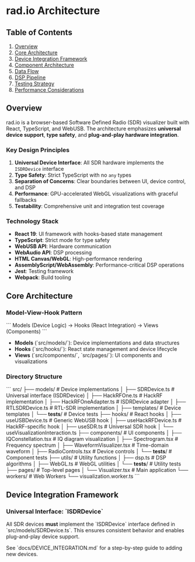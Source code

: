 # rad.io Architecture

## Table of Contents

1. [Overview](#overview)
2. [Core Architecture](#core-architecture)
3. [Device Integration Framework](#device-integration-framework)
4. [Component Architecture](#component-architecture)
5. [Data Flow](#data-flow)
6. [DSP Pipeline](#dsp-pipeline)
7. [Testing Strategy](#testing-strategy)
8. [Performance Considerations](#performance-considerations)

## Overview

rad.io is a browser-based Software Defined Radio (SDR) visualizer built with React, TypeScript, and WebUSB. The architecture emphasizes **universal device support**, **type safety**, and **plug-and-play hardware integration**.

### Key Design Principles

1. **Universal Device Interface**: All SDR hardware implements the `ISDRDevice` interface
2. **Type Safety**: Strict TypeScript with no `any` types
3. **Separation of Concerns**: Clear boundaries between UI, device control, and DSP
4. **Performance**: GPU-accelerated WebGL visualizations with graceful fallbacks
5. **Testability**: Comprehensive unit and integration test coverage

### Technology Stack

- **React 19**: UI framework with hooks-based state management
- **TypeScript**: Strict mode for type safety
- **WebUSB API**: Hardware communication
- **WebAudio API**: DSP processing
- **HTML Canvas/WebGL**: High-performance rendering
- **AssemblyScript/WebAssembly**: Performance-critical DSP operations
- **Jest**: Testing framework
- **Webpack**: Build tooling

## Core Architecture

### Model-View-Hook Pattern

\`\`\`
Models (Device Logic) → Hooks (React Integration) → Views (Components)
\`\`\`

- **Models** (\`src/models/\`): Device implementations and data structures
- **Hooks** (\`src/hooks/\`): React state management and device lifecycle
- **Views** (\`src/components/\`, \`src/pages/\`): UI components and visualizations

### Directory Structure

\`\`\`
src/
├── models/ # Device implementations
│ ├── SDRDevice.ts # Universal interface (ISDRDevice)
│ ├── HackRFOne.ts # HackRF implementation
│ ├── HackRFOneAdapter.ts # ISDRDevice adapter
│ ├── RTLSDRDevice.ts # RTL-SDR implementation
│ ├── templates/ # Device templates
│ └── **tests**/ # Device tests
├── hooks/ # React hooks
│ ├── useUSBDevice.ts # Generic WebUSB hook
│ ├── useHackRFDevice.ts # HackRF-specific hook
│ ├── useSDR.ts # Universal SDR hook
│ └── useVisualizationInteraction.ts
├── components/ # UI components
│ ├── IQConstellation.tsx # IQ diagram visualization
│ ├── Spectrogram.tsx # Frequency spectrum
│ ├── WaveformVisualizer.tsx # Time-domain waveform
│ ├── RadioControls.tsx # Device controls
│ └── **tests**/ # Component tests
├── utils/ # Utility functions
│ ├── dsp.ts # DSP algorithms
│ ├── WebGL.ts # WebGL utilities
│ └── **tests**/ # Utility tests
├── pages/ # Top-level pages
│ └── Visualizer.tsx # Main application
└── workers/ # Web Workers
└── visualization.worker.ts
\`\`\`

## Device Integration Framework

### Universal Interface: \`ISDRDevice\`

All SDR devices **must** implement the \`ISDRDevice\` interface defined in \`src/models/SDRDevice.ts\`. This ensures consistent behavior and enables plug-and-play device support.

See \`docs/DEVICE_INTEGRATION.md\` for a step-by-step guide to adding new devices.
